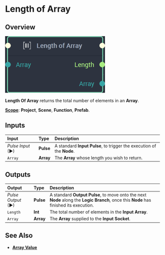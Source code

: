 # Length of Array

## Overview

![The Length Of Array Node.](../../.gitbook/assets/lengthofarraynode20241.png)

**Length Of Array** returns the total number of elements in an **Array**.

[**Scope**](../overview.md#scopes): **Project**, **Scene**, **Function**, **Prefab**.

## Inputs

| Input | Type | Description |
| :--- | :--- | :--- |
| _Pulse Input_ \(►\) | **Pulse** | A standard **Input Pulse**, to trigger the execution of the **Node**. |
| `Array` | **Array** | The **Array** whose length you wish to return. |

## Outputs

| Output | Type | Description |
| :--- | :--- | :--- |
| _Pulse Output_ \(►\) | **Pulse** | A standard **Output Pulse**, to move onto the next **Node** along the **Logic Branch**, once this **Node** has finished its execution. |
| `Length` | **Int** | The total number of elements in the **Input** **Array**. |
| `Array` | **Array** | The **Array** supplied to the **Input** **Socket**. |

## See Also

* [**Array Value**](array-value.md)

